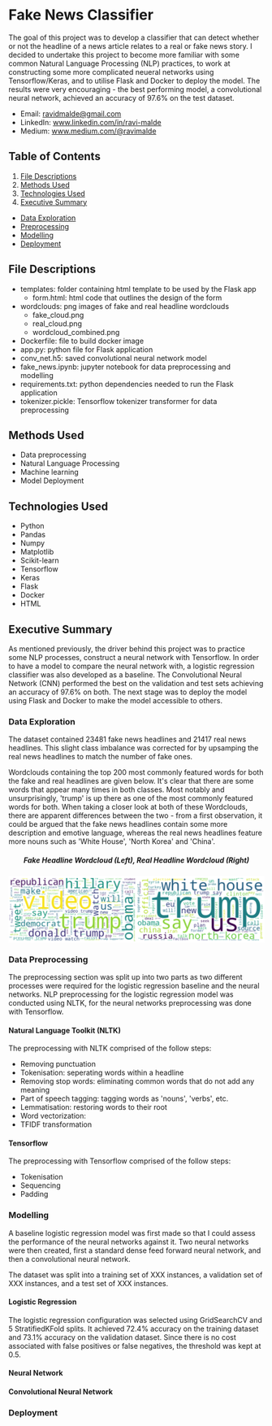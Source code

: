 # Fake News Classifier

The goal of this project was to develop a classifier that can detect whether or not the headline of a news article relates to a real or fake news story. I decided to undertake this project to become more familiar with some common Natural Language Processing (NLP) practices, to work at constructing some more complicated neueral networks using Tensorflow/Keras, and to utilise Flask and Docker to deploy the model. The results were very encouraging - the best performing model, a convolutional neural network, achieved an accuracy of 97.6% on the test dataset.

- Email: ravidmalde@gmail.com
- LinkedIn: www.linkedin.com/in/ravi-malde
- Medium: www.medium.com/@ravimalde

## Table of Contents

1. [ File Descriptions ](#file_description)
2. [ Methods Used ](#methods_used)
3. [ Technologies Used ](#technologies_used)
4. [ Executive Summary ](#executive_summary)
  * [ Data Exploration ](#data_exploration)
  * [ Preprocessing ](#preprocessing)
  * [ Modelling ](#modelling)
  * [ Deployment ](#deployment)

<a name="file_description"></a>
## File Descriptions

- templates: folder containing html template to be used by the Flask app
  * form.html: html code that outlines the design of the form
- wordclouds: png images of fake and real headline wordclouds
  * fake_cloud.png
  * real_cloud.png
  * wordcloud_combined.png
- Dockerfile: file to build docker image
- app.py: python file for Flask application
- conv_net.h5: saved convolutional neural network model
- fake_news.ipynb: jupyter notebook for data preprocessing and modelling
- requirements.txt: python dependencies needed to run the Flask application
- tokenizer.pickle: Tensorflow tokenizer transformer for data preprocessing

<a name="methods_used"></a>
## Methods Used

- Data preprocessing
- Natural Language Processing
- Machine learning
- Model Deployment

<a name="technologies_used"></a>
## Technologies Used

- Python
- Pandas
- Numpy
- Matplotlib
- Scikit-learn
- Tensorflow
- Keras
- Flask
- Docker
- HTML

<a name="executive_summary"></a>
## Executive Summary

As mentioned previously, the driver behind this project was to practice some NLP processes, construct a neural network with Tensorflow. In order to have a model to compare the neural network with, a logistic regression classifier was also developed as a baseline. The Convolutional Neural Network (CNN) performed the best on the validation and test sets achieving an accuracy of 97.6% on both. The next stage was to deploy the model using Flask and Docker to make the model accessible to others.

<a name="data_exploration"></a>
### Data Exploration

The dataset contained 23481 fake news headlines and 21417 real news headlines. This slight class imbalance was corrected for by upsamping the real news headlines to match the number of fake ones.

Wordclouds containing the top 200 most commonly featured words for both the fake and real headlines are given below. It's clear that there are some words that appear many times in both classes. Most notably and unsurprisingly, 'trump' is up there as one of the most commonly featured words for both. When taking a closer look at both of these Wordclouds, there are apparent differences between the two - from a first observation, it could be argued that the fake news headlines contain some more description and emotive language, whereas the real news headlines feature more nouns such as 'White House', 'North Korea' and 'China'.

<h5 align="center">Fake Headline Wordcloud (Left), Real Headline Wordcloud (Right)</h5>
<p align="center">
  <img src="https://github.com/ravimalde/fake_news_classifier/blob/master/wordclouds/wordcloud_combined.png" width=1000 align=middle>
</p>

<a name="preprocessing"></a>
### Data Preprocessing

The preprocessing section was split up into two parts as two different processes were required for the logistic regression baseline and the neural networks. NLP preprocessing for the logistic regression model was conducted using NLTK, for the neural networks preprocessing was done with Tensorflow.

#### Natural Language Toolkit (NLTK)

The preprocessing with NLTK comprised of the follow steps:

- Removing punctuation
- Tokenisation: seperating words within a headline
- Removing stop words: eliminating common words that do not add any meaning
- Part of speech tagging: tagging words as 'nouns', 'verbs', etc.
- Lemmatisation: restoring words to their root 
- Word vectorization: 
- TFIDF transformation

#### Tensorflow

The preprocessing with Tensorflow comprised of the follow steps:

- Tokenisation
- Sequencing
- Padding

<a name="modelling"></a>
### Modelling

A baseline logistic regression model was first made so that I could assess the performance of the neural networks against it. Two neural networks were then created, first a standard dense feed forward neural network, and then a convolutional neural network.

The dataset was split into a training set of XXX instances, a validation set of XXX instances, and a test set of XXX instances.

#### Logistic Regression

The logistic regression configuration was selected using GridSearchCV and 5 StratifiedKFold splits. It achieved 72.4% accuracy on the training dataset and 73.1% accuracy on the validation dataset. Since there is no cost associated with false positives or false negatives, the threshold was kept at 0.5.

#### Neural Network



#### Convolutional Neural Network

<a name="deploying_application"></a>
### Deployment

